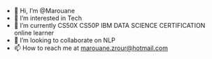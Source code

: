 - 👋 Hi, I’m @Marouane
- 👀 I’m interested in Tech
- 🌱 I’m currently CS50X CS50P IBM DATA SCIENCE CERTIFICATION online learner
- 💞️ I’m looking to collaborate on NLP
- 📫 How to reach me at marouane.zrour@hotmail.com

<!---
MicroMar/MicroMar is a ✨ special ✨ repository because its `README.md` (this file) appears on your GitHub profile.
You can click the Preview link to take a look at your changes.
--->
